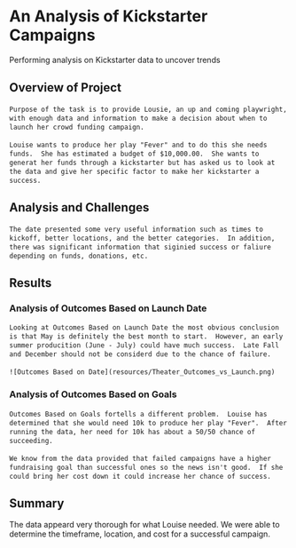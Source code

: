 # An Analysis of Kickstarter Campaigns

Performing analysis on Kickstarter data to uncover trends

## Overview of Project

	Purpose of the task is to provide Lousie, an up and coming playwright, with enough data and information to make a decision about when to launch her crowd funding campaign.

	Louise wants to produce her play "Fever" and to do this she needs funds.  She has estimated a budget of $10,000.00.  She wants to generat her funds through a kickstarter but has asked us to look at the data and give her specific factor to make her kickstarter a success.

## Analysis and Challenges

	The date presented some very useful information such as times to kickoff, better locations, and the better categories.  In addition, there was significant information that siginied success or faliure depending on funds, donations, etc.  

## Results

### Analysis of Outcomes Based on Launch Date

 	Looking at Outcomes Based on Launch Date the most obvious conclusion is that May is definitely the best month to start.  However, an early summer producition (June - July) could have much success.  Late Fall and December should not be considerd due to the chance of failure.
	
	![Outcomes Based on Date](resources/Theater_Outcomes_vs_Launch.png)

### Analysis of Outcomes Based on Goals

	Outcomes Based on Goals fortells a different problem.  Louise has determined that she would need 10k to produce her play "Fever".  After running the data, her need for 10k has about a 50/50 chance of succeeding.  

	We know from the data provided that failed campaigns have a higher fundraising goal than successful ones so the news isn't good.  If she could bring her cost down it could increase her chance of success.
  
## Summary

  The data appeard very thorough for what Louise needed.  We were able to determine the timeframe, location, and cost for a successful campaign.

